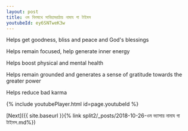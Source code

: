 ```yaml
---
layout: post
title: ওম বিবস্বাথে সাবিহামরাঠায় নামায গা টাইমস
youtubeId: ey6SNTweK3w
---
```

 
 
Helps get goodness, bliss and peace and God's blessings
 
Helps remain focused, help generate inner energy 
 
Helps boost physical and mental health 
 
Helps remain grounded and generates a sense of gratitude towards the greater power 
 
Helps reduce bad karma
 
 
 
 


{% include youtubePlayer.html id=page.youtubeId %}
 
[Next]({{ site.baseurl }}{% link  split2/_posts/2018-10-26-ওম ভ্যাসায় নামায গা টাইমস.md%})
 
